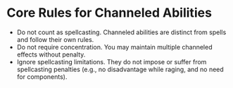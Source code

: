 # Core Rules for Channeled Abilities

- Do not count as spellcasting. Channeled abilities are distinct from spells and follow their own rules.
- Do not require concentration. You may maintain multiple channeled effects without penalty.
- Ignore spellcasting limitations. They do not impose or suffer from spellcasting penalties (e.g., no disadvantage while raging, and no need for components).
